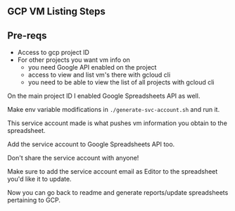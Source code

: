 GCP VM Listing Steps
--------------------

## Pre-reqs

- Access to gcp project ID
- For other projects you want vm info on
    - you need Google API enabled on the project
    - access to view and list vm's there with gcloud cli
    - you need to be able to view the list of all projects with gcloud cli

On the main project ID I enabled Google Spreadsheets API as well.

Make env variable modifications in `./generate-svc-account.sh` and run it.

This service account made is what pushes vm information you obtain to the spreadsheet.

Add the service account to Google Spreadsheets API too.

Don't share the service account with anyone!

Make sure to add the service account email as Editor to the spreadsheet you'd like it to update.

Now you can go back to readme and generate reports/update spreadsheets pertaining to GCP.

